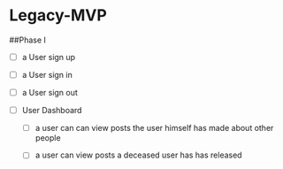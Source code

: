 # Legacy-MVP

##Phase I

-  [ ]  a User sign up

-  [ ]  a User sign in

-  [ ]  a User sign out

-  [ ]  User Dashboard

    -  [ ] a user can can view posts the user himself has made about other people

    -  [ ] a user can view posts a deceased user has has released 
